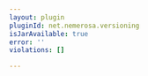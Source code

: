 ```yaml
---
layout: plugin
pluginId: net.nemerosa.versioning
isJarAvailable: true
error: ''
violations: []

---
```

